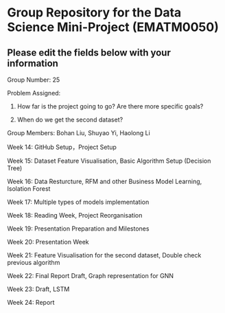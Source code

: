 # Group Repository for the Data Science Mini-Project (EMATM0050)

## Please edit the fields below with your information
Group Number: 25

Problem Assigned: 

1. How far is the project going to go? Are there more specific goals?

2. When do we get the second dataset?

Group Members: Bohan Liu, Shuyao Yi, Haolong Li

Week 14: GitHub Setup，Project Setup

Week 15: Dataset Feature Visualisation, Basic Algorithm Setup (Decision Tree)

Week 16: Data Resturcture, RFM and other Business Model Learning, Isolation Forest

Week 17: Multiple types of models implementation

Week 18: Reading Week, Project Reorganisation

Week 19: Presentation Preparation and Milestones

Week 20: Presentation Week

Week 21: Feature Visualisation for the second dataset, Double check previous algorithm

Week 22: Final Report Draft, Graph representation for GNN

Week 23: Draft, LSTM

Week 24: Report
